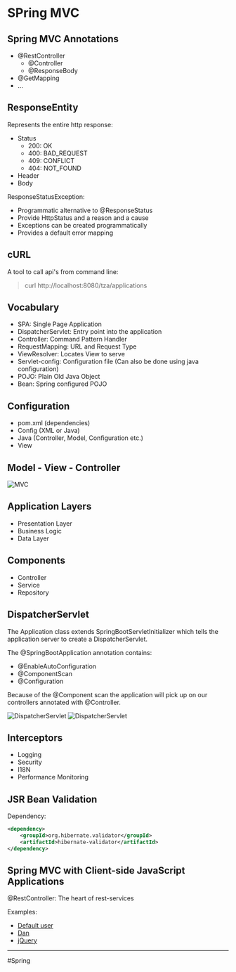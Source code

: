 # SPring MVC
## Spring MVC Annotations
- @RestController
  - @Controller
  - @ResponseBody
- @GetMapping
- ...

## ResponseEntity
Represents the entire http response:
- Status
  - 200: OK
  - 400: BAD_REQUEST
  - 409: CONFLICT
  - 404: NOT_FOUND
- Header
- Body

ResponseStatusException:
- Programmatic alternative to @ResponseStatus
- Provide HttpStatus and a reason and a cause
- Exceptions can be created programmatically
- Provides a default error mapping

## cURL
A tool to call api's from command line:

> curl http://localhost:8080/tza/applications

## Vocabulary
- SPA: Single Page Application
- DispatcherServlet: Entry point into the application
- Controller: Command Pattern Handler
- RequestMapping: URL and Request Type
- ViewResolver: Locates View to serve
- Servlet-config: Configuration file (Can also be done using java configuration)
- POJO: Plain Old Java Object
- Bean: Spring configured POJO

## Configuration
- pom.xml (dependencies)
- Config (XML or Java)
- Java (Controller, Model, Configuration etc.)
- View

## Model - View - Controller
![MVC](MVC.png)

## Application Layers
- Presentation Layer
- Business Logic
- Data Layer

## Components
- Controller
- Service
- Repository

## DispatcherServlet
The Application class extends SpringBootServletInitializer which tells the application server to create a DispatcherServlet.

The @SpringBootApplication annotation contains:
- @EnableAutoConfiguration
- @ComponentScan
- @Configuration

Because of the @Component scan the application will pick up on our controllers annotated with @Controller.

![DispatcherServlet](dispatcher-servlet.png)
![DispatcherServlet](dispatcher-servlet2.png)

## Interceptors
- Logging
- Security
- I18N
- Performance Monitoring

## JSR Bean Validation
Dependency:
```xml
<dependency>
    <groupId>org.hibernate.validator</groupId>
    <artifactId>hibernate-validator</artifactId>
</dependency>
```

## Spring MVC with Client-side JavaScript Applications
@RestController: The heart of rest-services

Examples:
- [Default user](http://localhost:8080/conference/user)
- [Dan](http://localhost:8080/conference/user?firstname=Dan&lastname=Brown&age=25)
- [jQuery](http://localhost:8080/conference/user.html)



---
#Spring 